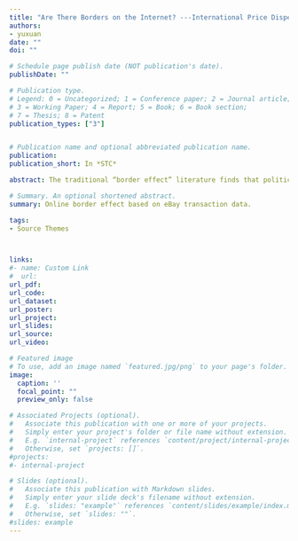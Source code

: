 ```yaml
---
title: "Are There Borders on the Internet? ---International Price Dispersion on eBay"
authors:
- yuxuan
date: ""
doi: ""

# Schedule page publish date (NOT publication's date).
publishDate: ""

# Publication type.
# Legend: 0 = Uncategorized; 1 = Conference paper; 2 = Journal article;
# 3 = Working Paper; 4 = Report; 5 = Book; 6 = Book section;
# 7 = Thesis; 8 = Patent
publication_types: ["3"]


# Publication name and optional abbreviated publication name.
publication: 
publication_short: In *STC*

abstract: The traditional “border effect” literature finds that political boundaries have a huge impact on the price dispersion across countries. In this paper, an online transaction dataset of 55 countries over 9 consecutive years from eBay is used to examine the online border effect. The weighted price dispersion indexes are constructed, and quantile regression method and the traditional regression method are both applied to estimate the online border effect. The main result indicates that the distance effect on the cross-border price dispersion is not as important as the offline one but the border effect still exists online. Common language, currency and being within the advanced country group in general help reduce the online price dispersion while the online auction mechanism and the power ranking system have positive effects on the price dispersion.

# Summary. An optional shortened abstract.
summary: Online border effect based on eBay transaction data.

tags:
- Source Themes



links:
#- name: Custom Link
#  url: 
url_pdf: 
url_code:
url_dataset: 
url_poster: 
url_project: 
url_slides: 
url_source: 
url_video: 

# Featured image
# To use, add an image named `featured.jpg/png` to your page's folder. 
image:
  caption: ''
  focal_point: ""
  preview_only: false

# Associated Projects (optional).
#   Associate this publication with one or more of your projects.
#   Simply enter your project's folder or file name without extension.
#   E.g. `internal-project` references `content/project/internal-project/index.md`.
#   Otherwise, set `projects: []`.
#projects:
#- internal-project

# Slides (optional).
#   Associate this publication with Markdown slides.
#   Simply enter your slide deck's filename without extension.
#   E.g. `slides: "example"` references `content/slides/example/index.md`.
#   Otherwise, set `slides: ""`.
#slides: example
---
```


<!--
 Supplementary notes can be added here, including [code and math](https://sourcethemes.com/academic/docs/writing-markdown-latex/).
-->

